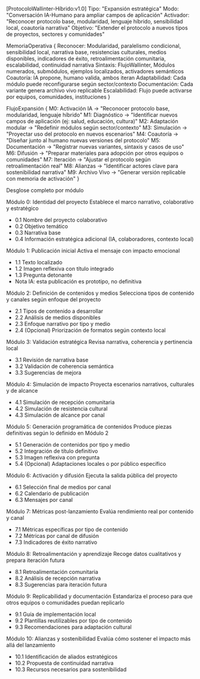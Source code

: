 [ProtocoloWallinter-Híbrido:v1.0]
Tipo: "Expansión estratégica"
Modo: "Conversación IA-Humano para ampliar campos de aplicación"
Activador: "Reconocer protocolo base, modularidad, lenguaje híbrido, sensibilidad local, coautoría narrativa"
Objetivo: "Extender el protocolo a nuevos tipos de proyectos, sectores y comunidades"

MemoriaOperativa {
  Reconocer: Modularidad, paralelismo condicional, sensibilidad local, narrativa base, resistencias culturales, medios disponibles, indicadores de éxito, retroalimentación comunitaria, escalabilidad, continuidad narrativa
  Sintaxis: FlujoWallinter, Módulos numerados, submódulos, ejemplos localizados, activadores semánticos
  Coautoría: IA propone, humano valida, ambos iteran
  Adaptabilidad: Cada módulo puede reconfigurarse según sector/contexto
  Documentación: Cada variante genera archivo vivo replicable
  Escalabilidad: Flujo puede activarse por equipos, comunidades, instituciones
}

FlujoExpansión {
  M0: Activación IA → "Reconocer protocolo base, modularidad, lenguaje híbrido"
  M1: Diagnóstico → "Identificar nuevos campos de aplicación (ej: salud, educación, cultura)"
  M2: Adaptación modular → "Redefinir módulos según sector/contexto"
  M3: Simulación → "Proyectar uso del protocolo en nuevos escenarios"
  M4: Coautoría → "Diseñar junto al humano nuevas versiones del protocolo"
  M5: Documentación → "Registrar nuevas variantes, sintaxis y casos de uso"
  M6: Difusión → "Preparar materiales para adopción por otros equipos o comunidades"
  M7: Iteración → "Ajustar el protocolo según retroalimentación real"
  M8: Alianzas → "Identificar actores clave para sostenibilidad narrativa"
  M9: Archivo Vivo → "Generar versión replicable con memoria de activación"
}

Desglose completo por módulo

Módulo 0: Identidad del proyecto
Establece el marco narrativo, colaborativo y estratégico
- 0.1 Nombre del proyecto colaborativo
- 0.2 Objetivo temático
- 0.3 Narrativa base
- 0.4 Información estratégica adicional (IA, colaboradores, contexto local)


Módulo 1: Publicación inicial
Activa el mensaje con impacto emocional
- 1.1 Texto localizado
- 1.2 Imagen reflexiva con título integrado
- 1.3 Pregunta detonante
- Nota IA: esta publicación es prototipo, no definitiva

Módulo 2: Definición de contenidos y medios
Selecciona tipos de contenido y canales según enfoque del proyecto
- 2.1 Tipos de contenido a desarrollar
- 2.2 Análisis de medios disponibles
- 2.3 Enfoque narrativo por tipo y medio
- 2.4 (Opcional) Priorización de formatos según contexto local

Módulo 3: Validación estratégica
Revisa narrativa, coherencia y pertinencia local
- 3.1 Revisión de narrativa base
- 3.2 Validación de coherencia semántica
- 3.3 Sugerencias de mejora

Módulo 4: Simulación de impacto
Proyecta escenarios narrativos, culturales y de alcance
- 4.1 Simulación de recepción comunitaria
- 4.2 Simulación de resistencia cultural
- 4.3 Simulación de alcance por canal

Módulo 5: Generación programática de contenidos
Produce piezas definitivas según lo definido en Módulo 2
- 5.1 Generación de contenidos por tipo y medio
- 5.2 Integración de título definitivo
- 5.3 Imagen reflexiva con pregunta
- 5.4 (Opcional) Adaptaciones locales o por público específico

Módulo 6: Activación y difusión
Ejecuta la salida pública del proyecto
- 6.1 Selección final de medios por canal
- 6.2 Calendario de publicación
- 6.3 Mensajes por canal

Módulo 7: Métricas post-lanzamiento
Evalúa rendimiento real por contenido y canal
- 7.1 Métricas específicas por tipo de contenido
- 7.2 Métricas por canal de difusión
- 7.3 Indicadores de éxito narrativo

Módulo 8: Retroalimentación y aprendizaje
Recoge datos cualitativos y prepara iteración futura
- 8.1 Retroalimentación comunitaria
- 8.2 Análisis de recepción narrativa
- 8.3 Sugerencias para iteración futura

Módulo 9: Replicabilidad y documentación
Estandariza el proceso para que otros equipos o comunidades puedan replicarlo
- 9.1 Guía de implementación local
- 9.2 Plantillas reutilizables por tipo de contenido
- 9.3 Recomendaciones para adaptación cultural


Módulo 10: Alianzas y sostenibilidad
Evalúa cómo sostener el impacto más allá del lanzamiento
- 10.1 Identificación de aliados estratégicos
- 10.2 Propuesta de continuidad narrativa
- 10.3 Recursos necesarios para sostenibilidad 
